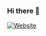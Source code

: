 ### Hi there 👋


[![Website](https://img.shields.io/website?label=yathishc.com&style=for-the-badge&url=https%3A%2F%2Fyathishc.com)](https://yathishc.com)

<!--
**yathishc/yathishc** is a ✨ _special_ ✨ repository because its `README.md` (this file) appears on your GitHub profile.

Here are some ideas to get you started:

- 🔭 I’m currently working on ...
- 🌱 I’m currently learning ...
- 👯 I’m looking to collaborate on ...
- 🤔 I’m looking for help with ...
- 💬 Ask me about ...
- 📫 How to reach me: ...
- 😄 Pronouns: ...
- ⚡ Fun fact: ...
-->
